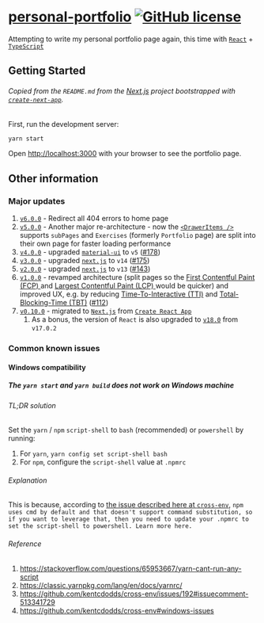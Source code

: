 # [personal-portfolio](https://htbkoo.github.io/personal-portfolio/) [![GitHub license](https://img.shields.io/badge/license-MIT-blue.svg)](https://github.com/htbkoo/personal-portfolio/blob/master/LICENSE.md)

Attempting to write my personal portfolio page again, this time with [`React`](https://github.com/facebook/react) + [`TypeScript`](https://github.com/Microsoft/TypeScript/)

## Getting Started

###### Copied from the `README.md` from the [Next.js](https://nextjs.org/) project bootstrapped with [`create-next-app`](https://github.com/vercel/next.js/tree/canary/packages/create-next-app).

First, run the development server:

```bash
yarn start
```

Open [http://localhost:3000](http://localhost:3000) with your browser to see the portfolio page.

## Other information

### Major updates
1. [`v6.0.0`](https://github.com/htbkoo/personal-portfolio/releases/tag/v6.0.0) - Redirect all 404 errors to home page
2. [`v5.0.0`](https://github.com/htbkoo/personal-portfolio/releases/tag/v5.0.0) - Another major re-architecture - now the [`<DrawerItems />`](src%2Fcomponents%2Fpage%2FDrawerItems.tsx) supports `subPages` and `Exercises` (formerly `Portfolio` page) are split into their own page for faster loading performance
2. [`v4.0.0`](https://github.com/htbkoo/personal-portfolio/releases/tag/v4.0.0) - upgraded [`material-ui`](https://mui.com/material-ui/migration/migration-v4/) to `v5` ([#178](https://github.com/htbkoo/personal-portfolio/pull/178))
3. [`v3.0.0`](https://github.com/htbkoo/personal-portfolio/releases/tag/v3.0.0) - upgraded [`next.js`](https://nextjs.org/) to `v14` ([#175](https://github.com/htbkoo/personal-portfolio/pull/175))
4. [`v2.0.0`](https://github.com/htbkoo/personal-portfolio/releases/tag/v2.0.0) - upgraded [`next.js`](https://nextjs.org/) to `v13` ([#143](https://github.com/htbkoo/personal-portfolio/pull/143))
5. [`v1.0.0`](https://github.com/htbkoo/personal-portfolio/releases/tag/v1.0.0) - revamped architecture (split pages so the [First Contentful Paint (FCP) ](https://web.dev/fcp/) and [Largest Contentful Paint (LCP) ](https://web.dev/lcp/) would be quicker) and improved UX, e.g. by reducing [Time-To-Interactive (TTI)](https://web.dev/interactive/) and [Total-Blocking-Time (TBT)](https://web.dev/tbt/) ([#112](https://github.com/htbkoo/personal-portfolio/pull/112)) 
6. [`v0.10.0`](https://github.com/htbkoo/personal-portfolio/releases/tag/v0.10.0) - migrated to [`Next.js`](https://nextjs.org/) from [`Create React App`](https://create-react-app.dev/)
   1. As a bonus, the version of `React` is also upgraded to [`v18.0`](https://reactjs.org/blog/2022/03/29/react-v18.html) from `v17.0.2`

### Common known issues

#### Windows compatibility

##### The `yarn start` and `yarn build` does not work on Windows machine

###### TL;DR solution
Set the `yarn` / `npm` `script-shell` to `bash` (recommended) or `powershell` by running:
1. For `yarn`, `yarn config set script-shell bash`
2. For `npm`, configure the `script-shell` value at `.npmrc`

###### Explanation
This is because, according to [the issue described here at `cross-env`](https://github.com/kentcdodds/cross-env#windows-issues), `npm uses cmd by default and that doesn't support command substitution, so if you want to leverage that, then you need to update your .npmrc to set the script-shell to powershell. Learn more here.`

###### Reference
1. https://stackoverflow.com/questions/65953667/yarn-cant-run-any-script
2. https://classic.yarnpkg.com/lang/en/docs/yarnrc/
3. https://github.com/kentcdodds/cross-env/issues/192#issuecomment-513341729
4. https://github.com/kentcdodds/cross-env#windows-issues 
